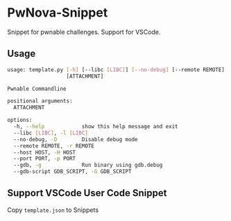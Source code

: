 # PwNova-Snippet
Snippet for pwnable challenges. Support for VSCode.

## Usage
```sh
usage: template.py [-h] [--libc [LIBC]] [--no-debug] [--remote REMOTE] [--host HOST] [--port PORT] [--gdb] [--gdb-script GDB_SCRIPT]
                   [ATTACHMENT]

Pwnable Commandline

positional arguments:
  ATTACHMENT

options:
  -h, --help            show this help message and exit
  --libc [LIBC], -l [LIBC]
  --no-debug, -D        Disable debug mode
  --remote REMOTE, -r REMOTE
  --host HOST, -H HOST
  --port PORT, -p PORT
  --gdb, -g             Run binary using gdb.debug
  --gdb-script GDB_SCRIPT, -G GDB_SCRIPT
```

## Support VSCode User Code Snippet
Copy `template.json` to Snippets